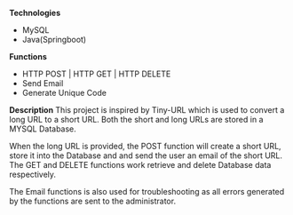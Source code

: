 **Technologies**
- MySQL
- Java(Springboot)

**Functions**
- HTTP POST | HTTP GET | HTTP DELETE
- Send Email
- Generate Unique Code

**Description**
This project is inspired by Tiny-URL which is used to convert a long URL to a short URL. Both the short and long URLs are stored in a MYSQL Database.

When the long URL is provided, the POST function will create a short URL, store it into the Database and and send the user an email of the short URL.
The GET and DELETE functions work retrieve and delete Database data respectively.

The Email functions is also used for troubleshooting as all errors generated by the functions are sent to the administrator.

